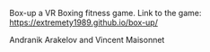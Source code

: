 Box-up a VR Boxing fitness game.
Link to the game: https://extremety1989.github.io/box-up/

Andranik Arakelov and 
Vincent Maisonnet
